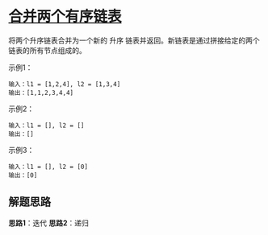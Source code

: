 # [合并两个有序链表](https://developers.weixin.qq.com/miniprogram/dev/api/network/request/RequestTask.onHeadersReceived.html)

将两个升序链表合并为一个新的 升序 链表并返回。新链表是通过拼接给定的两个链表的所有节点组成的。

示例1：
```
输入：l1 = [1,2,4], l2 = [1,3,4]
输出：[1,1,2,3,4,4]
```

示例2：
```
输入：l1 = [], l2 = []
输出：[]
```

示例3：
```
输入：l1 = [], l2 = [0]
输出：[0]
```

## 解题思路
**思路1**：迭代
**思路2**：递归